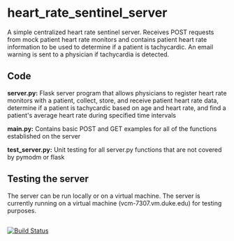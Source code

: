 # heart_rate_sentinel_server
A simple centralized heart rate sentinel server. Receives POST requests from mock patient heart rate monitors and contains patient heart rate information to be used to determine if a patient is tachycardic.  An email warning is sent to a physician if tachycardia is detected.

## Code
**server.py:** Flask server program that allows physicians to register heart rate monitors with a patient, collect, store, and receive patient heart rate data, determine if a patient is tachycardic based on age and heart rate, and find a patient's average heart rate during specified time intervals

**main.py:** Contains basic POST and GET examples for all of the functions established on the server

**test_server.py:** Unit testing for all server.py functions that are not covered by pymodm or flask

## Testing the server 
The server can be run locally or on a virtual machine.  The server is currently running on a virtual machine (vcm-7307.vm.duke.edu) for testing purposes. 

## 
[![Build Status](https://travis-ci.org/sharonsangermano/heart_rate_sentinel_server.svg?branch=master)](https://travis-ci.org/sharonsangermano/heart_rate_sentinel_server)
